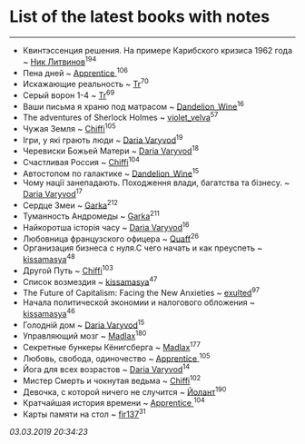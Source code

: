 # List of the latest books with notes
---

* Квинтэссенция решения. На примере Карибского кризиса 1962 года ~ [Ник Литвинов](users/241/241974816-vkontakte)<sup>194</sup>
* Пена дней ~ [Apprentice ](users/528/52821952-vkontakte)<sup>106</sup>
* Искажающие реальность ~ [Tr](users/122/12282474-vkontakte)<sup>70</sup>
* Серый ворон 1-4 ~ [Tr](users/122/12282474-vkontakte)<sup>69</sup>
* Ваши письма я храню под матрасом ~ [Dandelion_Wine](users/586/58602788-vkontakte)<sup>16</sup>
* The adventures of Sherlock Holmes ~ [violet_velva](users/116/116961712580551399099-google)<sup>57</sup>
* Чужая Земля ~ [Chiffi](users/105/105831994080785626680-google)<sup>105</sup>
* Ігри, у які грають люди ~ [Daria Varyvod](users/829/829893410524253-facebook)<sup>19</sup>
* Черевиски Божьей Матери ~ [Daria Varyvod](users/829/829893410524253-facebook)<sup>18</sup>
* Счастливая Россия ~ [Chiffi](users/105/105831994080785626680-google)<sup>104</sup>
* Автостопом по галактике ~ [Dandelion_Wine](users/586/58602788-vkontakte)<sup>15</sup>
* Чому нації занепадають. Походження влади, багатства та бізнесу. ~ [Daria Varyvod](users/829/829893410524253-facebook)<sup>17</sup>
* Сердце Змеи ~ [Garka](users/115/115753719718250012620-google)<sup>212</sup>
* Туманность Андромеды ~ [Garka](users/115/115753719718250012620-google)<sup>211</sup>
* Найкоротша історія часу ~ [Daria Varyvod](users/829/829893410524253-facebook)<sup>16</sup>
* Любовница французского офицера ~ [Quaff](users/122/12267158-vkontakte)<sup>26</sup>
* Организация бизнеса с нуля.С чего начать и как преуспеть ~ [kissamasya](users/684/68439978-vkontakte)<sup>48</sup>
* Другой Путь ~ [Chiffi](users/105/105831994080785626680-google)<sup>103</sup>
* Список возмездия ~ [kissamasya](users/684/68439978-vkontakte)<sup>47</sup>
* The Future of Capitalism: Facing the New Anxieties ~ [exulted](users/100/100599204551896265722-google)<sup>97</sup>
* Начала политической экономии и налогового обложения ~ [kissamasya](users/684/68439978-vkontakte)<sup>46</sup>
* Голодній дом ~ [Daria Varyvod](users/829/829893410524253-facebook)<sup>15</sup>
* Управляющий мозг ~ [Madlax](users/158/158304782-vkontakte)<sup>180</sup>
* Секретные бункеры Кёнигсберга ~ [Madlax](users/158/158304782-vkontakte)<sup>177</sup>
* Любовь, свобода, одиночество ~ [Apprentice ](users/528/52821952-vkontakte)<sup>105</sup>
* Йога для всех возрастов ~ [Daria Varyvod](users/829/829893410524253-facebook)<sup>14</sup>
* Мистер Смерть и чокнутая ведьма ~ [Chiffi](users/105/105831994080785626680-google)<sup>102</sup>
* Девочка, с которой ничего не случится ~ [Йолант](users/104/104690883692185089260-google)<sup>190</sup>
* Кратчайшая история времени ~ [Apprentice ](users/528/52821952-vkontakte)<sup>104</sup>
* Карты памяти на стол ~ [fir137](users/176/176805114-yandex)<sup>31</sup>


_03.03.2019 20:34:23_
